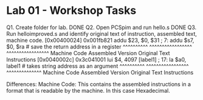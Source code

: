 # Lab 01 - Workshop Tasks

Q1. Create folder for lab. DONE
Q2. Open PCSpim and run hello.s DONE
Q3. Run helloimproved.s and identify original text of instruction, assembled text, machine code.
[0x00400024]	0x001fb821     addu $23, $0, $31               ; 7: addu $s7, $0, $ra      # save the return address in a register
                ^^^^^^^^^^     ^^^^^^^^^^^^^^^^^                    ^^^^^^^^^^^^^^^^^
                Machine Code   Assembled Version                    Original Text Instructions
[0x0040002c]	0x3c041001     lui $4, 4097 [label1]           ; 17: la $a0, label1         # takes string address as an argument
                ^^^^^^^^^^     ^^^^^^^^^^^^^^^^^                     ^^^^^^^^^^^^^^
                Machine Code   Assembled Version                     Original Text Instructions

Differences:
        Machine Code: This contains the assembled instructions in a format that is readable by the machine. In this case Hexadecimal.
